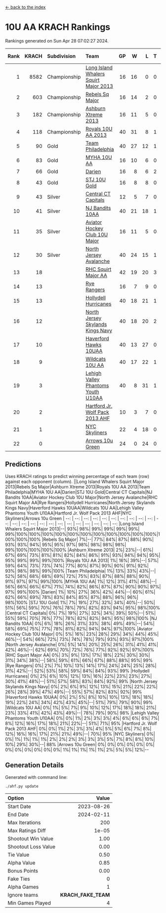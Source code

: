 [<- back to the index](readme.md)
# 10U AA KRACH Rankings
Rankings generated on Sun Apr 28 07:02:27 2024.

Rank|KRACH|Subdivision|Team|GP|W|L|T|OTW|OTL|SoS|Exp Wins|Win Diff
---:|---:|:---|:---|---:|---:|---:|---:|---:|---:|---:|---:|---:
1|8582|Championship|[Long Island Whalers Squirt Major 2013](https://gamesheetstats.com/seasons/3659/teams/140229/schedule)|16|16|0|0|0|0|96|16.8|-0.0
2|603|Championship|[Rebels Sq Major](https://gamesheetstats.com/seasons/3659/teams/140243/schedule)|16|14|2|0|1|0|555|14.8|-0.0
3|182|Championship|[Ashburn Xtreme 2013](https://gamesheetstats.com/seasons/3659/teams/140230/schedule)|16|11|5|0|0|0|1082|11.9|0.0
4|118|Championship|[Royals 10U AA 2013](https://gamesheetstats.com/seasons/3659/teams/140237/schedule)|40|31|8|1|4|1|256|32.4|0.0
5|90|Gold|[Team Philadelphia](https://gamesheetstats.com/seasons/3659/teams/140238/schedule)|40|27|12|1|0|4|473|28.4|0.0
6|83|Gold|[MYHA 10U AA](https://gamesheetstats.com/seasons/3659/teams/140235/schedule)|16|10|6|0|0|0|576|10.9|0.0
7|66|Gold|[Darien](https://gamesheetstats.com/seasons/3659/teams/140245/schedule)|16|8|6|2|1|0|164|9.9|0.0
8|43|Gold|[STJ 10U Gold](https://gamesheetstats.com/seasons/3659/teams/140234/schedule)|16|8|8|0|2|1|555|8.9|0.0
9|43|Silver|[Central CT Capitals](https://gamesheetstats.com/seasons/3659/teams/140231/schedule)|12|5|7|0|0|1|792|5.9|0.0
10|41|Silver|[NJ Bandits 10AA](https://gamesheetstats.com/seasons/3659/teams/140232/schedule)|40|21|18|1|1|2|876|22.4|0.0
11|35|Silver|[Aviator Hockey Club 10U Major](https://gamesheetstats.com/seasons/3659/teams/140244/schedule)|16|11|5|0|0|0|23|11.9|0.0
12|30|Silver|[North Jersey Avalanche](https://gamesheetstats.com/seasons/3659/teams/140249/schedule)|40|24|15|1|3|1|34|25.4|0.0
13|18||[RHC Squirt Major AA](https://gamesheetstats.com/seasons/3659/teams/140241/schedule)|42|19|20|3|3|2|234|21.4|0.0
14|13||[Rye Rangers](https://gamesheetstats.com/seasons/3659/teams/140242/schedule)|16|7|9|0|0|1|34|7.9|0.0
15|13||[Hollydell Hurricanes](https://gamesheetstats.com/seasons/3659/teams/140240/schedule)|40|18|21|1|1|2|257|19.4|0.0
16|12||[North Jersey Skylands Kings Navy](https://gamesheetstats.com/seasons/3659/teams/140247/schedule)|40|18|20|2|1|2|28|19.9|0.0
17|10||[Haverford Hawks 10UAA](https://gamesheetstats.com/seasons/3659/teams/140236/schedule)|40|13|27|0|1|1|67|13.9|0.0
18|9||[Wildcats 10U AA](https://gamesheetstats.com/seasons/3659/teams/140250/schedule)|40|17|22|1|2|0|26|18.4|0.0
19|3||[Lehigh Valley Phantoms Youth U10AA](https://gamesheetstats.com/seasons/3659/teams/140239/schedule)|40|8|31|1|1|1|240|9.4|0.0
20|2||[Hartford Jr. Wolf Pack 2013 AHF](https://gamesheetstats.com/seasons/3659/teams/140246/schedule)|10|3|7|0|1|0|66|3.9|0.0
21|1||[NYC Skyliners](https://gamesheetstats.com/seasons/3659/teams/140252/schedule)|22|4|18|0|0|0|17|4.9|0.0
22|0||[Arrows 10u Green](https://gamesheetstats.com/seasons/3659/teams/140251/schedule)|24|0|24|0|0|1|63|0.9|0.0

## Predictions
Uses KRACH ratings to predict winning percentage of each team (row) against each opponent (column).
||Long Island Whalers Squirt Major 2013|Rebels Sq Major|Ashburn Xtreme 2013|Royals 10U AA 2013|Team Philadelphia|MYHA 10U AA|Darien|STJ 10U Gold|Central CT Capitals|NJ Bandits 10AA|Aviator Hockey Club 10U Major|North Jersey Avalanche|RHC Squirt Major AA|Rye Rangers|Hollydell Hurricanes|North Jersey Skylands Kings Navy|Haverford Hawks 10UAA|Wildcats 10U AA|Lehigh Valley Phantoms Youth U10AA|Hartford Jr. Wolf Pack 2013 AHF|NYC Skyliners|Arrows 10u Green
| --: | --: | --: | --: | --: | --: | --: | --: | --: | --: | --: | --: | --: | --: | --: | --: | --: | --: | --: | --: | --: | --: | --: 
|Long Island Whalers Squirt Major 2013|--| 93%| 98%| 99%| 99%| 99%| 99%| 99%|100%|100%|100%|100%|100%|100%|100%|100%|100%|100%|100%|100%|100%|100%
|Rebels Sq Major|  7%|--| 77%| 84%| 87%| 88%| 90%| 93%| 93%| 94%| 95%| 95%| 97%| 98%| 98%| 98%| 98%| 99%|100%|100%|100%|100%
|Ashburn Xtreme 2013|  2%| 23%|--| 61%| 67%| 69%| 73%| 81%| 81%| 82%| 84%| 86%| 91%| 93%| 94%| 94%| 95%| 95%| 99%| 99%| 99%|100%
|Royals 10U AA 2013|  1%| 16%| 39%|--| 57%| 59%| 64%| 73%| 73%| 74%| 77%| 80%| 87%| 90%| 90%| 91%| 92%| 93%| 98%| 98%| 99%|100%
|Team Philadelphia|  1%| 13%| 33%| 43%|--| 52%| 58%| 68%| 68%| 69%| 72%| 75%| 83%| 87%| 88%| 88%| 90%| 91%| 97%| 97%| 99%|100%
|MYHA 10U AA|  1%| 12%| 31%| 41%| 48%|--| 56%| 66%| 66%| 67%| 71%| 74%| 82%| 86%| 87%| 87%| 90%| 90%| 97%| 97%| 99%|100%
|Darien|  1%| 10%| 27%| 36%| 42%| 44%|--| 60%| 61%| 62%| 66%| 69%| 78%| 83%| 84%| 85%| 87%| 88%| 96%| 96%| 98%|100%
|STJ 10U Gold|  1%|  7%| 19%| 27%| 32%| 34%| 40%|--| 50%| 51%| 56%| 59%| 70%| 76%| 78%| 79%| 82%| 83%| 94%| 95%| 98%|100%
|Central CT Capitals|  0%|  7%| 19%| 27%| 32%| 34%| 39%| 50%|--| 51%| 55%| 59%| 70%| 76%| 77%| 78%| 82%| 82%| 94%| 95%| 98%|100%
|NJ Bandits 10AA|  0%|  6%| 18%| 26%| 31%| 33%| 38%| 49%| 49%|--| 54%| 58%| 69%| 75%| 77%| 78%| 81%| 82%| 94%| 94%| 97%|100%
|Aviator Hockey Club 10U Major|  0%|  5%| 16%| 23%| 28%| 29%| 34%| 44%| 45%| 46%|--| 54%| 66%| 72%| 73%| 74%| 78%| 79%| 93%| 93%| 97%|100%
|North Jersey Avalanche|  0%|  5%| 14%| 20%| 25%| 26%| 31%| 41%| 41%| 42%| 46%|--| 62%| 69%| 70%| 72%| 76%| 77%| 92%| 92%| 97%|100%
|RHC Squirt Major AA|  0%|  3%|  9%| 13%| 17%| 18%| 22%| 30%| 30%| 31%| 34%| 38%|--| 58%| 59%| 61%| 66%| 67%| 88%| 88%| 95%| 99%
|Rye Rangers|  0%|  2%|  7%| 10%| 13%| 14%| 17%| 24%| 24%| 25%| 28%| 31%| 42%|--| 52%| 53%| 58%| 59%| 84%| 84%| 93%| 99%
|Hollydell Hurricanes|  0%|  2%|  6%| 10%| 12%| 13%| 16%| 22%| 23%| 23%| 27%| 30%| 41%| 48%|--| 51%| 57%| 58%| 83%| 84%| 92%| 99%
|North Jersey Skylands Kings Navy|  0%|  2%|  6%|  9%| 12%| 13%| 15%| 21%| 22%| 22%| 26%| 28%| 39%| 47%| 49%|--| 55%| 57%| 82%| 83%| 92%| 99%
|Haverford Hawks 10UAA|  0%|  2%|  5%|  8%| 10%| 10%| 13%| 18%| 18%| 19%| 22%| 24%| 34%| 42%| 43%| 45%|--| 51%| 79%| 79%| 90%| 99%
|Wildcats 10U AA|  0%|  1%|  5%|  7%|  9%| 10%| 12%| 17%| 18%| 18%| 21%| 23%| 33%| 41%| 42%| 43%| 49%|--| 78%| 79%| 90%| 98%
|Lehigh Valley Phantoms Youth U10AA|  0%|  0%|  1%|  2%|  3%|  3%|  4%|  6%|  6%|  6%|  7%|  8%| 12%| 16%| 17%| 18%| 21%| 22%|--| 51%| 71%| 95%
|Hartford Jr. Wolf Pack 2013 AHF|  0%|  0%|  1%|  2%|  3%|  3%|  4%|  5%|  5%|  6%|  7%|  8%| 12%| 16%| 16%| 17%| 21%| 21%| 49%|--| 70%| 95%
|NYC Skyliners|  0%|  0%|  1%|  1%|  1%|  1%|  2%|  2%|  2%|  3%|  3%|  3%|  5%|  7%|  8%|  8%| 10%| 10%| 29%| 30%|--| 88%
|Arrows 10u Green|  0%|  0%|  0%|  0%|  0%|  0%|  0%|  0%|  0%|  0%|  0%|  0%|  1%|  1%|  1%|  1%|  1%|  2%|  5%|  5%| 12%|--

## Generation Details

Generated with command line:
```
./ahf.py update
```

| Option | Value |
| :----- | ----: |
| Start Date | 2023-08-26 |
| End Date | 2024-02-11 |
| Max Iterations | 200 |
| Max Ratings Diff | 1e-05 |
| Shootout Win Value | 1.00 |
| Shootout Loss Value | 0.00 |
| Tie Value | 0.50 |
| Alpha Value | 0.85 |
| Bonus Points | 0.00 |
| Fake Ties | 0 |
| Alpha Games | 1 |
| Ignore teams | __KRACH_FAKE_TEAM__ |
| Min Games Played | 4 |

